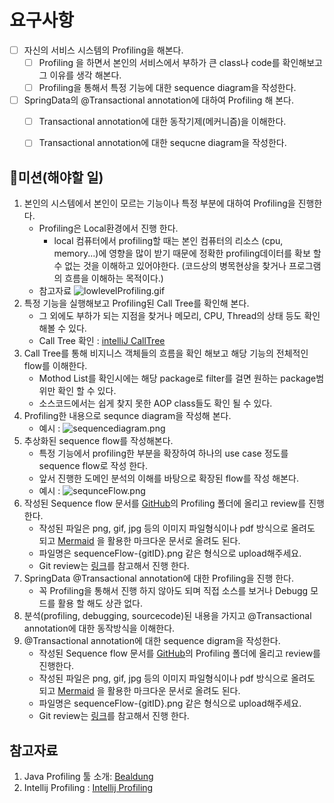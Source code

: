 # 요구사항
- [ ] 자신의 서비스 시스템의 Profiling을 해본다.
    - [ ] Profiling 을 하면서 본인의 서비스에서 부하가 큰 class나 code를 확인해보고 그 이유를 생각 해본다.
    - [ ] Profiling을 통해서 특정 기능에 대한 sequence diagram을 작성한다.
- [ ] SpringData의 @Transactional annotation에 대하여 Profiling 해 본다.
    - [ ] Transactional annotation에 대한 동작기제(메커니즘)을 이해한다.
    - [ ] Transactional annotation에 대한 sequcne diagram을 작성한다.



## 🚀미션(해야할 일)
1. 본인의 시스템에서 본인이 모르는 기능이나 특정 부분에 대하여 Profiling을 진행한다.
    - Profiling은 Local환경에서 진행 한다. 
        - local 컴퓨터에서 profiling할 때는 본인 컴퓨터의 리소스 (cpu, memory...)에 영향을 많이 받기 때문에 정확한 profiling데이터를 확보 할 수 없는 것을 이해하고 있어야한다. (코드상의 병목현상을 찾거나 프로그램의 흐름을 이해하는 목적이다.)
    - 참고자료 ![lowlevelProfiling.gif](https://nextstep-storage.s3.ap-northeast-2.amazonaws.com/81d4177ead1740ae80a85878e04e6a4f)
1. 특정 기능을 실행해보고 Profiling된 Call Tree를 확인해 본다. 
    - 그 외에도 부하가 되는 지점을 찾거나 메모리, CPU, Thread의 상태 등도 확인 해볼 수 있다.
    - Call Tree 확인 : [intelliJ CallTree](https://www.jetbrains.com/help/idea/read-the-profiling-report.html#profiler-call-tree)
1. Call Tree를 통해 비지니스 객체들의 흐름을 확인 해보고 해당 기능의 전체적인 flow를 이해한다.
    - Mothod List를 확인시에는 해당 package로 filter를 걸면 원하는 package범위만 확인 할 수 있다. 
    - 소스코드에서는 쉽게 찾지 못한 AOP class들도 확인 될 수 있다.
1. Profiling한 내용으로 sequnce diagram을 작성해 본다.
    - 예시 : ![sequencediagram.png](https://nextstep-storage.s3.ap-northeast-2.amazonaws.com/e924aa7f146b45da9c4c7076916b4094)
1. 추상화된 sequence flow를 작성해본다.
    - 특정 기능에서 profiling한 부분을 확장하여 하나의 use case 정도를 sequence flow로 작성 한다.
    - 앞서 진행한 도메인 분석의 이해를 바탕으로 확장된 flow를 작성 해본다.
    - 예시 : ![sequnceFlow.png](https://nextstep-storage.s3.ap-northeast-2.amazonaws.com/6445f88ad50b4fd5b2a1c17a4c77f220)
1. 작성된 Sequence flow 문서를 [GitHub](https://github.com/next-step/career-domain/)의 Profiling 폴더에 올리고 review를 진행한다.
    - 작성된 파일은 png, gif, jpg 등의 이미지 파일형식이나 pdf 방식으로 올려도 되고 [Mermaid](https://mermaid.js.org/#/) 을 활용한 마크다운 문서로 올려도 된다. 
    - 파일명은 sequenceFlow-{gitID}.png 같은 형식으로 upload해주세요.
    - Git review는 [링크](https://github.com/next-step/nextstep-docs/tree/master/codereview)를 참고해서 진행 한다.
1. SpringData @Transactional annotation에 대한 Profiling을 진행 한다.
    - 꼭 Profiling을 통해서 진행 하지 않아도 되며 직접 소스를 보거나 Debugg 모드를 활용 할 해도 상관 없다.
1. 분석(profiling, debugging, sourcecode)된 내용을 가지고 @Transactional annotation에 대한 동작방식을 이해한다. 
1. @Transactional annotation에 대한 sequence digram을 작성한다.
    - 작성된 Sequence flow 문서를 [GitHub](https://github.com/next-step/career-domain/)의 Profiling 폴더에 올리고 review를 진행한다.
    - 작성된 파일은 png, gif, jpg 등의 이미지 파일형식이나 pdf 방식으로 올려도 되고 [Mermaid](https://mermaid.js.org/#/) 을 활용한 마크다운 문서로 올려도 된다. 
    - 파일명은 sequenceFlow-{gitID}.png 같은 형식으로 upload해주세요.
    - Git review는 [링크](https://github.com/next-step/nextstep-docs/tree/master/codereview)를 참고해서 진행 한다.



## 참고자료
1. Java Profiling 툴 소개: [Bealdung](https://www.baeldung.com/java-profilers)
2. Intellij Profiling : [Intellij Profiling](https://blog.jetbrains.com/idea/2020/03/profiling-tools-and-intellij-idea-ultimate/)
